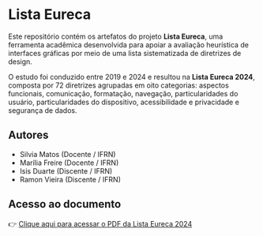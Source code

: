 # Lista Eureca

Este repositório contém os artefatos do projeto **Lista Eureca**, uma ferramenta acadêmica desenvolvida para apoiar a avaliação heurística de interfaces gráficas por meio de uma lista sistematizada de diretrizes de design.

O estudo foi conduzido entre 2019 e 2024 e resultou na **Lista Eureca 2024**, composta por 72 diretrizes agrupadas em oito categorias: aspectos funcionais, comunicação, formatação, navegação, particularidades do usuário, particularidades do dispositivo, acessibilidade e privacidade e segurança de dados.

## Autores

- Silvia Matos (Docente / IFRN)
- Marília Freire (Docente / IFRN)
- Isis Duarte (Discente / IFRN)
- Ramon Vieira (Discente / IFRN)

## Acesso ao documento

👉 [Clique aqui para acessar o PDF da Lista Eureca 2024](./listas/ListaEureca-2024.pdf)
